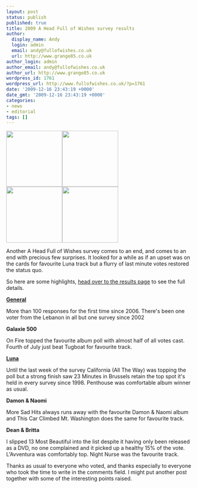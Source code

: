 ```yaml
---
layout: post
status: publish
published: true
title: 2009 A Head Full of Wishes survey results
author:
  display_name: Andy
  login: admin
  email: andy@fullofwishes.co.uk
  url: http://www.grange85.co.uk
author_login: admin
author_email: andy@fullofwishes.co.uk
author_url: http://www.grange85.co.uk
wordpress_id: 1761
wordpress_url: http://www.fullofwishes.co.uk/?p=1761
date: '2009-12-16 23:43:19 +0000'
date_gmt: '2009-12-16 23:43:19 +0000'
categories:
- news
- editorial
tags: []
---
```

<div class="alignright"><img alt="" src="http://media.fullofwishes.co.uk/01-galaxie_500/sleeves/g500_onfire.jpg" title="On Fire - Galaxie 500"  width="150" height="150" /><img alt="" src="http://media.fullofwishes.co.uk/02-luna/sleeves/luna_penthouse.jpg" title="Penthouse - Luna" width="150" height="150" /><br/><img alt="" src="http://media.fullofwishes.co.uk/03-damon_and_naomi/sleeves/dan_moresadhits.jpg" title="More Sad Hits - Damon & Naomi" width="150" height="150" /><img alt="" src="http://media.fullofwishes.co.uk/07-dean_and_britta/sleeves/dab_lavventura.jpg" title="LAvventura by Dean & Britta" width="150" height="150" /></div>
<p>Another A Head Full of Wishes survey comes to an end, and comes to an end with precious few surprises. It looked for a while as if an upset was on the cards for favourite Luna track but a flurry of last minute votes restored the status quo.</p>
<p>So here are some highlights, <a href="http://db.fullofwishes.co.uk/survey/2009/">head over to the results page</a> to see the full details.</p>
<p><strong><a href="http://db.fullofwishes.co.uk/survey/2009/">General</a></strong></p>
<p>More than 100 responses for the first time since 2006. There's been one voter from the Lebanon in all but one survey since 2002</p>
<p><strong><span class="removed_link" title="http://db.fullofwishes.co.uk/survey/2009/galaxie_500/">Galaxie 500</span></strong></p>
<p>On Fire topped the favourite album poll with almost half of all votes cast. Fourth of July just beat Tugboat for favourite track.</p>
<p><strong><a href="http://db.fullofwishes.co.uk/survey/2009/luna/">Luna</a></strong></p>
<p>Until the last week of the survey California (All The Way) was topping the poll but a strong finish saw 23 Minutes in Brussels retain the top spot it's held in every survey since 1998. Penthouse was comfortable album winner as usual.</p>
<p><strong><span class="removed_link" title="http://db.fullofwishes.co.uk/survey/2009/damon_and_naomi/">Damon & Naomi</span></strong></p>
<p>More Sad Hits always runs away with the favourite Damon & Naomi album and This Car Climbed Mt. Washington does the same for favourite track.</p>
<p><strong><span class="removed_link" title="http://db.fullofwishes.co.uk/survey/2009/dean_and_britta/">Dean & Britta</span></strong></p>
<p>I slipped 13 Most Beautiful into the list despite it having only been released as a DVD, no one complained and it picked up a healthy 15% of the vote. L'Avventura was comfortably top. Night Nurse was the favourite track.</p>
<p>Thanks as usual to everyone who voted, and thanks especially to everyone who took the time to write in the comments field. I might put another post together with some of the interesting points raised.</p>

